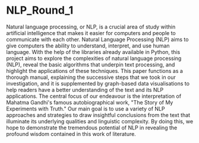 # NLP_Round_1
Natural language processing, or NLP, is a crucial area of study within artificial intelligence that makes it easier for computers and people to communicate with each other. Natural Language Processing (NLP) aims to give computers the ability to understand, interpret, and use human language. With the help of the libraries already available in Python, this project aims to explore the complexities of natural language processing (NLP), reveal the basic algorithms that underpin text processing, and highlight the applications of these techniques. This paper functions as a thorough manual, explaining the successive steps that we took in our investigation, and it is supplemented by graph-based data visualisations to help readers have a better understanding of the text and its NLP applications.
The central focus of our endeavour is the interpretation of Mahatma Gandhi's famous autobiographical work, "The Story of My Experiments with Truth." Our main goal is to use a variety of NLP approaches and strategies to draw insightful conclusions from the text that illuminate its underlying qualities and linguistic complexity. By doing this, we hope to demonstrate the tremendous potential of NLP in revealing the profound wisdom contained in this work of literature.
